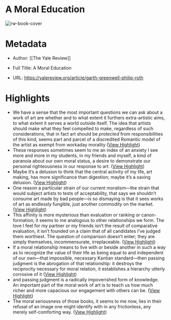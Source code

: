# A Moral Education

![rw-book-cover](https://d181q449nqu6en.cloudfront.net/content/craft/articles/_1200x630_crop_center-center_82_none/Greenwell-Philip-Roth-Moralism.jpg?mtime=20230316155413&focal=none&tmtime=20230316161939)

# Metadata
- Author: [[The Yale Review]]
- Full Title: A Moral Education

- URL: https://yalereview.org/article/garth-greenwell-philip-roth

# Highlights
- We have a sense that the most important questions we can ask about a work of art are whether and to what extent it furthers extra-artistic aims, to what extent it serves a world outside itself. The idea that artists should make what they feel compelled to make, regardless of such considerations, that in fact art should be *protected* from responsibilities of this kind, seems part and parcel of a discredited Romantic model of the artist as exempt from workaday morality ([View Highlight](https://read.readwise.io/read/01hfa0c1f9j3acqce6y84n9rhg))
- These responses sometimes seem to me an index of an anxiety I see more and more in my students, in my friends and myself, a kind of paranoia about our own moral status, a desire to demonstrate our personal righteousness in our response to art. ([View Highlight](https://read.readwise.io/read/01hfa0b3jcw2vcrn83g6vpwxey))
- Maybe it’s a delusion to think that the central activity of my life, art making, has more significance than digestion; maybe it’s a saving delusion. ([View Highlight](https://read.readwise.io/read/01hfa0dm2j15mv0tsv2w81g4t4))
- One reason a particular strain of our current moralism—the strain that would subject artists to tests of acceptability, that says we shouldn’t consume art made by bad people—is so dismaying is that it sees works of art as endlessly fungible, just another commodity on the market. ([View Highlight](https://read.readwise.io/read/01hfa0easjy5938c59kyjcneva))
- This affinity is more mysterious than evaluation or ranking or canon-formation; it seems to me analogous to other relationships we form. The love I feel for my partner or my friends isn’t the result of comparative evaluation, it isn’t founded on a claim that of all candidates I’ve judged them worthiest. The question of comparison doesn’t enter; they are simply themselves, incommensurate, irreplaceable. ([View Highlight](https://read.readwise.io/read/01hfa0fm6wdvp4k7raf69d66tn))
- If a moral relationship means to live with or beside another in such a way as to recognize the value of their life as being equal to and independent of our own—that impossible, necessary Kantian standard—then passing judgment is the abrogation of that relationship: it destroys the reciprocity necessary for moral relation, it establishes a hierarchy utterly corrosive of it ([View Highlight](https://read.readwise.io/read/01hfa0kdfbphv0s7b5d15bwvte))
- and passing judgment is a radically impoverished form of knowledge. An important part of the moral work of art is to teach us how much richer and more capacious our engagement with others can be. ([View Highlight](https://read.readwise.io/read/01hfaa54a08rax0z82wt5dad45))
- The moral seriousness of those books, it seems to me now, lies in their refusal of an image one might identify with in any frictionless, any merely self-comforting way. ([View Highlight](https://read.readwise.io/read/01hfaahawyfk7wq1jwfm3pep4m))
